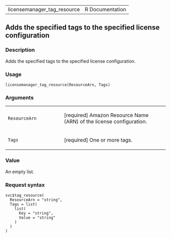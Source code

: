 <table style="width: 100%;">
<tbody>
<tr class="odd">
<td>licensemanager_tag_resource</td>
<td style="text-align: right;">R Documentation</td>
</tr>
</tbody>
</table>

## Adds the specified tags to the specified license configuration

### Description

Adds the specified tags to the specified license configuration.

### Usage

    licensemanager_tag_resource(ResourceArn, Tags)

### Arguments

<table>
<colgroup>
<col style="width: 35%" />
<col style="width: 65%" />
</colgroup>
<tbody>
<tr class="odd">
<td><code
id="licensemanager_tag_resource_:_ResourceArn">ResourceArn</code></td>
<td><p>[required] Amazon Resource Name (ARN) of the license
configuration.</p></td>
</tr>
<tr class="even">
<td><code id="licensemanager_tag_resource_:_Tags">Tags</code></td>
<td><p>[required] One or more tags.</p></td>
</tr>
</tbody>
</table>

### Value

An empty list.

### Request syntax

    svc$tag_resource(
      ResourceArn = "string",
      Tags = list(
        list(
          Key = "string",
          Value = "string"
        )
      )
    )
